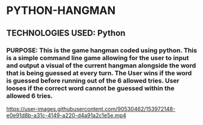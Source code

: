 # PYTHON-HANGMAN

## TECHNOLOGIES USED: Python

### PURPOSE: This is the game hangman coded using python. This is a simple command line game allowing for the user to input and output a visual of the current hangman alongside the word that is being guessed at every turn. The User wins if the word is guessed before running out of the 6 allowed tries. User looses if the correct word cannot be guessed within the allowed 6 tries.

https://user-images.githubusercontent.com/90530462/153972148-e0e91d8b-a31c-4149-a220-d4a91a2c1e5e.mp4
